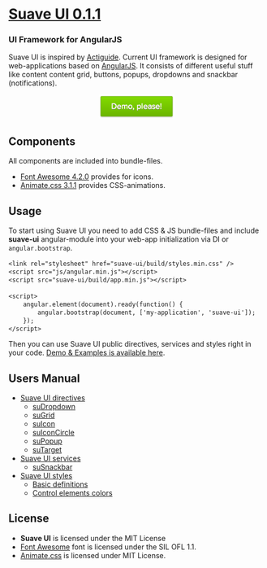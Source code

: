 # [Suave UI 0.1.1](http://uoziod.github.io/suave-ui)
### UI Framework for AngularJS

Suave UI is inspired by [Actiguide](https://github.com/tansky/actiguide). Current UI framework is designed for 
web-applications based on [AngularJS](http://angularjs.org). It consists of different useful stuff like content content
grid, buttons, popups, dropdowns and snackbar (notifications).

<div align="center"><a href="http://uoziod.github.io/suave-ui"><img src="manual/images/demo.png" width="149" height="47" /></a></div>


## Components

All components are included into bundle-files.

- [Font Awesome 4.2.0](http://fontawesome.io/) provides for icons.
- [Animate.css 3.1.1](http://daneden.github.io/animate.css/) provides CSS-animations. 


## Usage

To start using Suave UI you need to add CSS & JS bundle-files and include **suave-ui** angular-module into your web-app
initialization via DI or `angular.bootstrap`.

    <link rel="stylesheet" href="suave-ui/build/styles.min.css" />
    <script src="js/angular.min.js"></script>
    <script src="suave-ui/build/app.min.js"></script>

    <script>
        angular.element(document).ready(function() {
            angular.bootstrap(document, ['my-application', 'suave-ui']);
        });
    </script>

Then you can use Suave UI public directives, services and styles right in your code. [Demo & Examples is available here](http://uoziod.github.io/suave-ui).


## <a name="manual"/>Users Manual

- [Suave UI directives](manual/directives.md)
    - [suDropdown](manual/directives.md#suDropdown)
    - [suGrid](manual/directives.md#suGrid)
    - [suIcon](manual/directives.md#suIcon)
    - [suIconCircle](manual/directives.md#suIconCircle)
    - [suPopup](manual/directives.md#suPopup)
    - [suTarget](manual/directives.md#suTarget)
- [Suave UI services](manual/services.md)
    - [suSnackbar](manual/services.md#suSnackbar)
- [Suave UI styles](manual/styles.md)
    - [Basic definitions](manual/styles.md#style-basic)
    - [Control elements colors](manual/styles.md#style-controls-colors)


## License

- **Suave UI** is licensed under the MIT License
- [Font Awesome](http://fontawesome.io/) font is licensed under the SIL OFL 1.1.
- [Animate.css](http://daneden.github.io/animate.css/) is licensed under MIT License.
